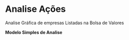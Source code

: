 # Analise Ações

Analise Gráfica de empresas Listadas na Bolsa de Valores

**Modelo Simples de Analise**

